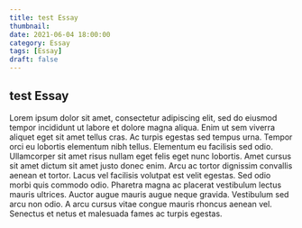 ```yaml
---
title: test Essay
thumbnail: 
date: 2021-06-04 18:00:00
category: Essay
tags: [Essay]
draft: false
---
```


## test Essay

Lorem ipsum dolor sit amet, consectetur adipiscing elit, sed do eiusmod tempor incididunt ut labore et dolore magna aliqua. Enim ut sem viverra aliquet eget sit amet tellus cras. Ac turpis egestas sed tempus urna. Tempor orci eu lobortis elementum nibh tellus. Elementum eu facilisis sed odio. Ullamcorper sit amet risus nullam eget felis eget nunc lobortis. Amet cursus sit amet dictum sit amet justo donec enim. Arcu ac tortor dignissim convallis aenean et tortor. Lacus vel facilisis volutpat est velit egestas. Sed odio morbi quis commodo odio. Pharetra magna ac placerat vestibulum lectus mauris ultrices. Auctor augue mauris augue neque gravida. Vestibulum sed arcu non odio. A arcu cursus vitae congue mauris rhoncus aenean vel. Senectus et netus et malesuada fames ac turpis egestas.
